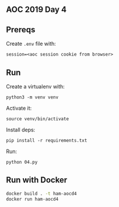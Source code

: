 ## AOC 2019 Day 4

## Prereqs
Create `.env` file with:

```
session=<aoc session cookie from browser>
```


## Run

Create a virtualenv with:

```
python3 -m venv venv
```

Activate it:

```
source venv/bin/activate
```

Install deps:

```
pip install -r requirements.txt
```

Run:

```
python 04.py
```

## Run with Docker

```bash
docker build . -t ham-aocd4
docker run ham-aocd4
```

